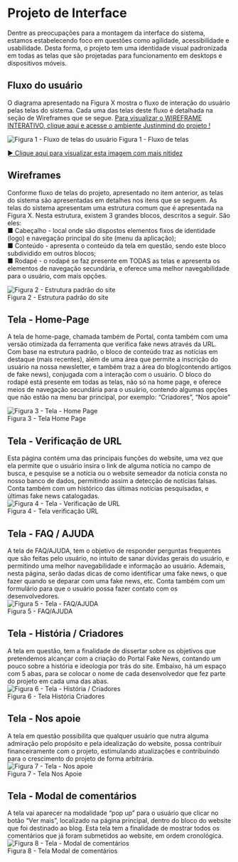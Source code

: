 
# Projeto de Interface

Dentre as preocupações para a montagem da interface do sistema, estamos estabelecendo foco em questões como agilidade, acessibilidade e usabilidade. Desta forma, o projeto tem uma identidade visual padronizada em todas as telas que são projetadas para funcionamento em desktops e dispositivos móveis.

## Fluxo do usuário

O diagrama apresentado na Figura X mostra o fluxo de interação do usuário pelas telas do sistema. Cada uma das telas deste fluxo é detalhada na seção de Wireframes que se segue. [Para visualizar o WIREFRAME INTERATIVO, clique aqui e acesse o ambiente Justinmind do projeto !](https://www.justinmind.com/usernote/tests/52392921/52553044/52553046/index.html#/screens/d12245cc-1680-458d-89dd-4f0d7fb22724)

![Figura 1 - Fluxo de telas do usuário](https://i.imgur.com/FKTPv8Q.png)
Figura 1 - Fluxo de telas

[► Clique aqui para visualizar esta imagem com mais nitidez](https://i.imgur.com/FKTPv8Q.png)


## Wireframes

Conforme fluxo de telas do projeto, apresentado no item anterior, as telas do sistema são apresentadas em detalhes nos itens que se seguem. As telas do sistema apresentam uma estrutura comum que é apresentada na Figura X. Nesta estrutura, existem 3 grandes blocos, descritos a seguir. São eles:<br/>
■ Cabeçalho - local onde são dispostos elementos fixos de identidade (logo) e navegação principal do site (menu da aplicação);<br/>
■ Conteúdo - apresenta o conteúdo da tela em questão, sendo este bloco subdividido em outros blocos;<br/>
■ Rodapé -  o rodapé se faz presente em TODAS as telas e apresenta os elementos de navegação secundária, e oferece uma melhor navegabilidade para o usuário, com mais opções.

![Figura 2 -  Estrutura padrão do site](https://media.giphy.com/media/8GDPIShoSpMW5i5hEM/giphy.gif)<br/>
Figura 2 - Estrutura padrão do site

## Tela - Home-Page
A tela de home-page, chamada também de Portal, conta também com uma versão otimizada da ferramenta que verifica fake news através da URL.
Com base na estrutura padrão, o bloco de conteúdo traz as notícias em destaque (mais recentes), além de uma área que permite a inscrição do usuário na nossa newsletter, e também traz a área do blog(contendo artigos de fake news), conjugada com a interação com o usuário. 
O bloco do rodapé está presente em todas as telas, não só na home page, e oferece meios de navegação secundária para o usuário, contendo algumas opções que não estão na menu bar principal, por exemplo: “Criadores”, “Nos apoie”<br/>

![Figura 3 -  Tela - Home Page](https://media.giphy.com/media/8GDPIShoSpMW5i5hEM/giphy.gif)<br/>
Figura 3 - Tela Home Page

## Tela - Verificação de URL
Esta página contém uma das principais funções do website, uma vez que ela permite que o usuário insira o link de alguma notícia no campo de busca, e pesquise se a notícia ou o website semeador da notícia consta no nosso banco de dados, permitindo assim a detecção de notícias falsas.
Conta também com um histórico das últimas notícias pesquisadas, e últimas fake news catalogadas.<br/>
![Figura 4 -  Tela - Verificação de URL](https://media.giphy.com/media/IPKjX7ELKPEBwWf5Ec/giphy.gif)<br/>
Figura 4 - Tela verificação URL

## Tela - FAQ / AJUDA
A tela de FAQ/AJUDA, tem o objetivo de responder perguntas frequentes que são feitas pelo usuário, no intuito de sanar dúvidas gerais do usuário, e permitindo uma melhor navegabilidade e informação ao usuário.
Ademais, nesta página, serão dadas dicas de como identificar uma fake news, o que fazer quando se deparar com uma fake news, etc.
Conta também com um formulário para que o usuário possa fazer contato com os desenvolvedores.<br/>
![Figura 5 -  Tela - FAQ/AJUDA](https://media.giphy.com/media/YtPNvRe3kHBSyjNjwg/giphy.gif)<br/>
Figura 5 - FAQ/AJUDA  

## Tela - História / Criadores
A tela em questão, tem a finalidade de dissertar sobre os objetivos que pretendemos alcançar com a criação do Portal Fake News, contando um pouco sobre a história e ideologia por trás do site.
Embaixo, há um espaço com 5 abas, para se colocar o nome de cada desenvolvedor que fez parte do projeto em cada uma das abas.<br/>
![Figura 6 -  Tela - História / Criadores](https://media.giphy.com/media/Yk3chU7Ka6BlLBsjcm/giphy.gif)<br/>
Figura 6 - Tela História Criadores

## Tela - Nos apoie
A tela em questão possibilita que qualquer usuário que nutra alguma admiração pelo propósito e pela idealização do website, possa contribuir financeiramente com o projeto, estimulando atualizações e contribuindo para o crescimento do projeto de forma arbitrária.<br/>
![Figura 7 -  Tela - Nos apoie](https://media.giphy.com/media/6TXW4vZvQveEL2S1df/giphy.gif)<br/>
Figura 7 - Tela Nos Apoie

## Tela - Modal de comentários
A tela vai aparecer na modalidade “pop up” para o usuário que clicar no botão “Ver mais”, localizado na página principal, dentro do bloco do website que foi destinado ao blog. Esta tela tem a finalidade de mostrar todos os comentários que já foram submetidos ao website, em ordem cronológica.<br/>
![Figura 8 -  Tela - Modal de comentários](https://media.giphy.com/media/yG1VodtXb9Xo36nKmY/giphy.gif)<br/>
Figura 8 - Tela Modal de comentários
